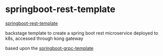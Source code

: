 # springboot-rest-template

[springboot-rest-template](https://github.com/stephennewman-lab49/springboot-rest-template)

backstage template to create a spring boot rest microservice deployed to k8s, accessed through kong gateway



based upon the [springboot-grpc-template](https://github.com/backstage/software-templates/tree/main/scaffolder-templates/springboot-grpc-template)


